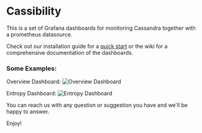 # Cassibility
This is a set of Grafana dashboards for monitoring Cassandra together with a prometheus datasource.

Check out our installation guide for a [quick start](https://github.com/outbrain/Cassibility/wiki/Installation-Guide) or the wiki for a comprehensive documentation of the dashboards.

### Some Examples:
Overview Dashboard:
![Overview Dashboard](https://github.com/outbrain/Cassibility/blob/master/resources/OverviewDash.png)

Entropy Dashboard:
![Entropy Dashboard](https://github.com/outbrain/Cassibility/blob/master/resources/EntropyDash.png)



You can reach us with any question or suggestion you have and we'll be happy to answer.

Enjoy!

